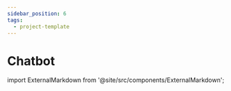 ```yaml
---
sidebar_position: 6
tags:
  - project-template
---
```


# Chatbot

import ExternalMarkdown from '@site/src/components/ExternalMarkdown';

<ExternalMarkdown
  url="https://raw.githubusercontent.com/XpressAI/x-template-chatbot/main/README.md"
  placeholder="Content is unavailable or the specified section is not found."
/>


